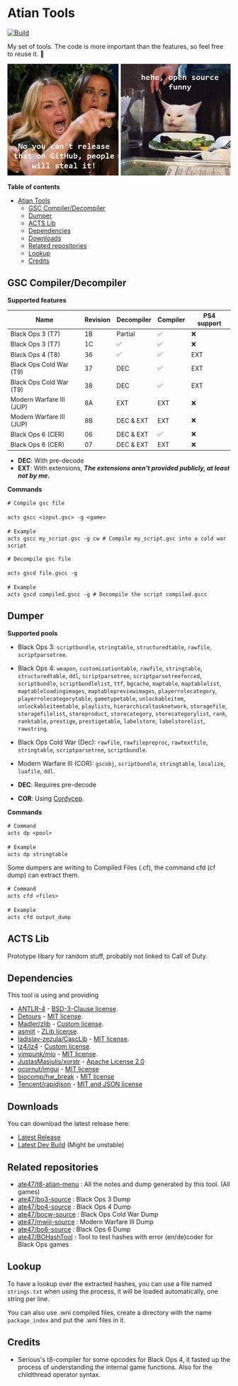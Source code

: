 # Atian Tools

[![Build](https://github.com/ate47/atian-cod-tools/actions/workflows/build.yml/badge.svg?branch=main)](https://github.com/ate47/atian-cod-tools/actions/workflows/build.yml)

My set of tools. The code is more important than the features, so feel free to reuse it. 🙂

![meme](docs/banner.png)

**Table of contents**

- [Atian Tools](#atian-tools)
	- [GSC Compiler/Decompiler](#gsc-compilerdecompiler)
	- [Dumper](#dumper)
	- [ACTS Lib](#acts-lib)
	- [Dependencies](#dependencies)
	- [Downloads](#downloads)
	- [Related repositories](#related-repositories)
	- [Lookup](#lookup)
	- [Credits](#credits)


## GSC Compiler/Decompiler

**Supported features**

| Name                     | Revision | Decompiler | Compiler | PS4 support |
| ------------------------ | -------- | ---------- | -------- | ----------- |
| Black Ops 3 (T7)         | 1B       | Partial    | ✅        | ❌           |
| Black Ops 3 (T7)         | 1C       | ✅          | ✅        | ❌           |
| Black Ops 4 (T8)         | 36       | ✅          | ✅        | EXT         |
| Black Ops Cold War (T9)  | 37       | DEC        | ✅        | EXT         |
| Black Ops Cold War (T9)  | 38       | DEC        | ✅        | EXT         |
| Modern Warfare III (JUP) | 8A       | EXT        | EXT      | ❌           |
| Modern Warfare III (JUP) | 8B       | DEC & EXT  | EXT      | ❌           |
| Black Ops 6 (CER)        | 06       | DEC & EXT  | ✅       | ❌           |
| Black Ops 6 (CER)        | 07       | DEC & EXT  | EXT      | ❌           |

- **DEC**: With pre-decode
- **EXT**: With extensions, ***The extensions aren't provided publicly, at least not by me.***

**Commands**
```pwsh
# Compile gsc file

acts gscc <input.gsc> -g <game>

# Example
acts gscc my_script.gsc -g cw # Compile my_script.gsc into a cold war script
```

```
# Decompile gsc file

acts gscd file.gscc -g

# Example
acts gscd compiled.gscc -g # Decompile the script compiled.gscc
```

## Dumper

**Supported pools**

- Black Ops 3: `scriptbundle`, `stringtable`, `structuredtable`, `rawfile`, `scriptparsetree`.
- Black Ops 4: `weapon`, `customizationtable`, `rawfile`, `stringtable`, `structuredtable`, `ddl`, `scriptparsetree`, `scriptparsetreeforced`, `scriptbundle`, `scriptbundlelist`, `ttf`, `bgcache`, `maptable`, `maptablelist`, `maptableloadingimages`, `maptablepreviewimages`, `playerrolecategory`, `playerrolecategorytable`, `gametypetable`, `unlockableitem`, `unlockableitemtable`, `playlists`, `hierarchicaltasknetwork`, `storagefile`, `storagefilelist`, `storeproduct`, `storecategory`, `storecategorylist`, `rank`, `ranktable`, `prestige`, `prestigetable`, `labelstore`, `labelstorelist`, `rawstring`.
- Black Ops Cold War (Dec): `rawfile`, `rawfilepreproc`, `rawtextfile`, `stringtable`, `scriptparsetree`, `scriptbundle`.
- Modern Warfare III (COR): `gscobj`, `scriptbundle`, `stringtable`, `localize`, `luafile`, `ddl`.

- **DEC**: Requires pre-decode
- **COR**: Using [Cordycep](https://github.com/Scobalula/Cordycep).

**Commands**
```pwsh
# Command
acts dp <pool>

# Example
acts dp stringtable
```

Some dumpers are writing to Compiled Files (.cf), the command cfd (cf dump) can extract them.

```pwsh
# Command
acts cfd <files>

# Example
acts cfd output_dump
```

## ACTS Lib

Prototype libary for random stuff, probably not linked to Call of Duty.

## Dependencies

This tool is using and providing

- [ANTLR-4](https://github.com/antlr/antlr4) - [BSD-3-Clause license](https://github.com/antlr/antlr4/blob/master/LICENSE.txt).
- [Detours](https://github.com/microsoft/Detours) - [MIT license](https://github.com/microsoft/Detours/blob/main/LICENSE.md).
- [Madler/zlib](https://github.com/madler/zlib) - [Custom license](https://github.com/madler/zlib/blob/master/LICENSE).
- [asmjit](https://github.com/asmjit/asmjit) - [ZLib license](https://github.com/asmjit/asmjit/blob/master/LICENSE.md).
- [ladislav-zezula/CascLib](https://github.com/ladislav-zezula/CascLib) - [MIT license](https://github.com/ladislav-zezula/CascLib/blob/master/LICENSE).
- [lz4/lz4](https://github.com/lz4/lz4) - [Custom license](https://github.com/lz4/lz4/blob/dev/lib/LICENSE).
- [vimpunk/mio](https://github.com/vimpunk/mio) - [MIT license](https://github.com/vimpunk/mio/blob/master/LICENSE).
- [JustasMasiulis/xorstr](https://github.com/JustasMasiulis/xorstr) - [Apache License 2.0](https://github.com/JustasMasiulis/xorstr/blob/master/LICENSE)
- [ocornut/imgui](https://github.com/ocornut/imgui) - [MIT license](https://github.com/ocornut/imgui/blob/master/LICENSE.txt)
- [biocomp/hw_break](https://github.com/biocomp/hw_break) - [MIT license](https://github.com/biocomp/hw_break/blob/master/LICENSE)
- [Tencent/rapidjson](https://github.com/Tencent/rapidjson) - [MIT and JSON license](https://github.com/Tencent/rapidjson/blob/master/license.txt)

## Downloads

You can download the latest release here:

- [Latest Release](https://github.com/ate47/atian-cod-tools/releases/latest)
- [Latest Dev Build](https://github.com/ate47/atian-cod-tools/releases/tag/latest_build) (Might be unstable)

## Related repositories

- [ate47/t8-atian-menu](https://github.com/ate47/t8-atian-menu/tree/master/docs/notes) : All the notes and dump generated by this tool. (All games)
- [ate47/bo3-source](https://github.com/ate47/bo3-source) : Black Ops 3 Dump
- [ate47/bo4-source](https://github.com/ate47/bo4-source) : Black Ops 4 Dump
- [ate47/bocw-source](https://github.com/ate47/bocw-source) : Black Ops Cold War Dump
- [ate47/mwiii-source](https://github.com/ate47/mwiii-source) : Modern Warfare III Dump
- [ate47/bo6-source](https://github.com/ate47/bo6-source) : Black Ops 6 Dump
- [ate47/BOHashTool](https://github.com/ate47/BOHashTool) : Tool to test hashes with error (en/de)coder for Black Ops games

## Lookup

To have a lookup over the extracted hashes, you can use a file named `strings.txt` when using the process, it will be loaded automatically, one string per line.

You can also use .wni compiled files, create a directory with the name `package_index` and put the .wni files in it.

## Credits

- Serious's t8-compiler for some opcodes for Black Ops 4, it fasted up the process of understanding the internal game functions. Also for the childthread operator syntax.
